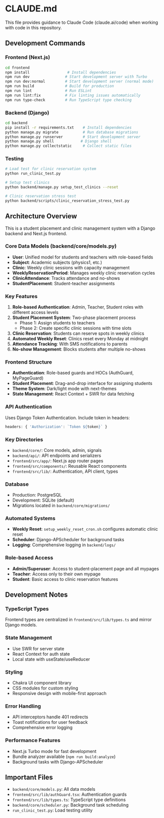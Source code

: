 # CLAUDE.md

This file provides guidance to Claude Code (claude.ai/code) when working with code in this repository.

## Development Commands

### Frontend (Next.js)
```bash
cd frontend
npm install                 # Install dependencies
npm run dev                # Start development server with Turbo
npm run dev:normal         # Start development server (normal mode)
npm run build              # Build for production
npm run lint               # Run ESLint
npm run lint:fix           # Fix linting issues automatically
npm run type-check         # Run TypeScript type checking
```

### Backend (Django)
```bash
cd backend
pip install -r requirements.txt    # Install dependencies
python manage.py migrate           # Run database migrations
python manage.py runserver         # Start development server
python manage.py shell            # Django shell
python manage.py collectstatic     # Collect static files
```

### Testing
```bash
# Load test for clinic reservation system
python run_clinic_test.py

# Setup test clinics
python backend/manage.py setup_test_clinics --reset

# Clinic reservation stress test
python backend/scripts/clinic_reservation_stress_test.py
```

## Architecture Overview

This is a student placement and clinic management system with a Django backend and Next.js frontend.

### Core Data Models (backend/core/models.py)
- **User**: Unified model for students and teachers with role-based fields
- **Subject**: Academic subjects (physics1, etc.)
- **Clinic**: Weekly clinic sessions with capacity management
- **WeeklyReservationPeriod**: Manages weekly clinic reservation cycles
- **ClinicAttendance**: Tracks attendance and no-shows
- **StudentPlacement**: Student-teacher assignments

### Key Features
1. **Role-based Authentication**: Admin, Teacher, Student roles with different access levels
2. **Student Placement System**: Two-phase placement process
   - Phase 1: Assign students to teachers
   - Phase 2: Create specific clinic sessions with time slots
3. **Clinic Reservation**: Students can reserve spots in weekly clinics
4. **Automated Weekly Reset**: Clinics reset every Monday at midnight
5. **Attendance Tracking**: With SMS notifications to parents
6. **No-show Management**: Blocks students after multiple no-shows

### Frontend Structure
- **Authentication**: Role-based guards and HOCs (AuthGuard, MyPageGuard)
- **Student Placement**: Drag-and-drop interface for assigning students
- **Theme System**: Dark/light mode with next-themes
- **State Management**: React Context + SWR for data fetching

### API Authentication
Uses Django Token Authentication. Include token in headers:
```javascript
headers: { 'Authorization': `Token ${token}` }
```

### Key Directories
- `backend/core/`: Core models, admin, signals
- `backend/api/`: API endpoints and serializers
- `frontend/src/app/`: Next.js app router pages
- `frontend/src/components/`: Reusable React components
- `frontend/src/lib/`: Authentication, API client, types

### Database
- Production: PostgreSQL
- Development: SQLite (default)
- Migrations located in `backend/core/migrations/`

### Automated Systems
- **Weekly Reset**: `setup_weekly_reset_cron.sh` configures automatic clinic reset
- **Scheduler**: Django-APScheduler for background tasks
- **Logging**: Comprehensive logging in `backend/logs/`

### Role-based Access
- **Admin/Superuser**: Access to student-placement page and all mypages
- **Teacher**: Access only to their own mypage
- **Student**: Basic access to clinic reservation features

## Development Notes

### TypeScript Types
Frontend types are centralized in `frontend/src/lib/types.ts` and mirror Django models.

### State Management
- Use SWR for server state
- React Context for auth state
- Local state with useState/useReducer

### Styling
- Chakra UI component library
- CSS modules for custom styling
- Responsive design with mobile-first approach

### Error Handling
- API interceptors handle 401 redirects
- Toast notifications for user feedback
- Comprehensive error logging

### Performance Features
- Next.js Turbo mode for fast development
- Bundle analyzer available (`npm run build:analyze`)
- Background tasks with Django-APScheduler

## Important Files
- `backend/core/models.py`: All data models
- `frontend/src/lib/authGuard.tsx`: Authentication guards
- `frontend/src/lib/types.ts`: TypeScript type definitions
- `backend/core/scheduler.py`: Background task scheduling
- `run_clinic_test.py`: Load testing utility